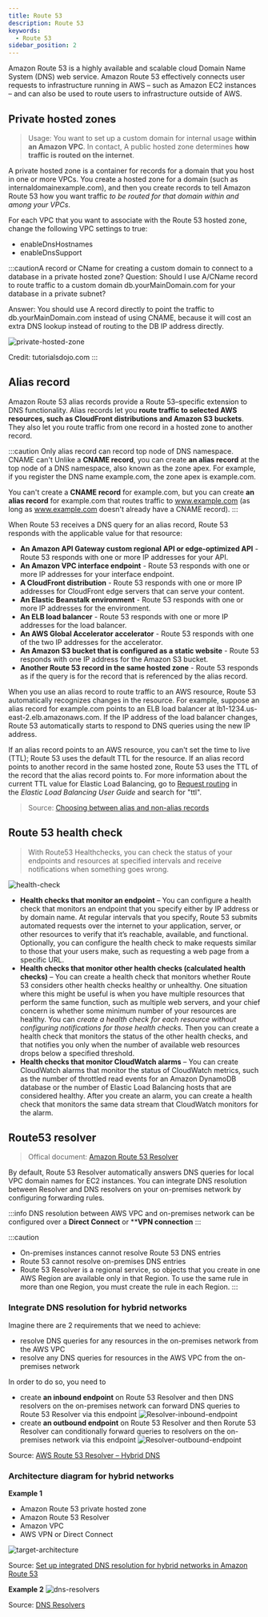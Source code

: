 ```yaml
---
title: Route 53
description: Route 53
keywords:
  - Route 53
sidebar_position: 2
---
```


Amazon Route 53 is a highly available and scalable cloud Domain Name System (DNS) web service. Amazon Route 53 effectively connects user requests to infrastructure running in AWS – such as Amazon EC2 instances – and can also be used to route users to infrastructure outside of AWS. 


## Private hosted zones

> Usage: You want to set up a custom domain for internal usage **within an Amazon VPC**. In contact, A public hosted zone determines **how traffic is routed on the internet**.

A private hosted zone is a container for records for a domain that you host in one or more VPCs. You create a hosted zone for a domain (such as internaldomainexample.com), and then you create records to tell Amazon Route 53 how you want traffic *to be routed for that domain within and among your VPCs*.

For each VPC that you want to associate with the Route 53 hosted zone, change the following VPC settings to true:
- enableDnsHostnames
- enableDnsSupport

:::cautionA record or CName for creating a custom domain to connect to a database in a private hosted zone?
Question: Should I use A/CName record to route traffic to a custom domain db.yourMainDomain.com for your database in a private subnet?

Answer: You should use A record directly to point the traffic to db.yourMainDomain.com instead of using CNAME, because it will cost an extra DNS lookup instead of routing to the DB IP address directly. 

![private-hosted-zone](/img/aws/networking/route53/private-hosted-zone.jpg)

Credit: tutorialsdojo.com
:::

## Alias record 

Amazon Route 53 alias records provide a Route 53–specific extension to DNS functionality. Alias records let you **route traffic to selected AWS resources, such as CloudFront distributions and Amazon S3 buckets**. They also let you route traffic from one record in a hosted zone to another record.

:::caution Only alias record can record top node of DNS namespace. CNAME can't
Unlike a **CNAME record**, you can create **an alias record** at the top node of a DNS namespace, also known as the zone apex. For example, if you register the DNS name example.com, the zone apex is example.com. 

You can't create a **CNAME record** for example.com, but you can create **an alias record** for example.com that routes traffic to www.example.com (as long as www.example.com doesn't already have a CNAME record).
:::

When Route 53 receives a DNS query for an alias record, Route 53 responds with the applicable value for that resource:

- **An Amazon API Gateway custom regional API or edge-optimized API** - Route 53 responds with one or more IP addresses for your API.
- **An Amazon VPC interface endpoint** - Route 53 responds with one or more IP addresses for your interface endpoint.
- **A CloudFront distribution** - Route 53 responds with one or more IP addresses for CloudFront edge servers that can serve your content.
- **An Elastic Beanstalk environment** - Route 53 responds with one or more IP addresses for the environment.
- **An ELB load balancer** - Route 53 responds with one or more IP addresses for the load balancer.
- **An AWS Global Accelerator accelerator** - Route 53 responds with one of the two IP addresses for the accelerator.
- **An Amazon S3 bucket that is configured as a static website** - Route 53 responds with one IP address for the Amazon S3 bucket.
- **Another Route 53 record in the same hosted zone** - Route 53 responds as if the query is for the record that is referenced by the alias record.

When you use an alias record to route traffic to an AWS resource, Route 53 automatically recognizes changes in the resource. For example, suppose an alias record for example.com points to an ELB load balancer at lb1-1234.us-east-2.elb.amazonaws.com. If the IP address of the load balancer changes, Route 53 automatically starts to respond to DNS queries using the new IP address.

If an alias record points to an AWS resource, you can't set the time to live (TTL); Route 53 uses the default TTL for the resource. If an alias record points to another record in the same hosted zone, Route 53 uses the TTL of the record that the alias record points to. For more information about the current TTL value for Elastic Load Balancing, go to [Request routing](https://docs.aws.amazon.com/elasticloadbalancing/latest/userguide/how-elastic-load-balancing-works.html#request-routing) in the *Elastic Load Balancing User Guide* and search for "ttl".

> Source: [Choosing between alias and non-alias records](https://docs.aws.amazon.com/Route53/latest/DeveloperGuide/resource-record-sets-choosing-alias-non-alias.html)

## Route 53 health check

> With Route53 Healthchecks, you can check the status of your endpoints and resources at specified intervals and receive notifications when something goes wrong.

![health-check](/img/aws/networking/route53/health-check.png)

- **Health checks that monitor an endpoint** – You can configure a health check that monitors an endpoint that you specify either by IP address or by domain name. At regular intervals that you specify, Route 53 submits automated requests over the internet to your application, server, or other resources to verify that it’s reachable, available, and functional. Optionally, you can configure the health check to make requests similar to those that your users make, such as requesting a web page from a specific URL.
- **Health checks that monitor other health checks (calculated health checks)** – You can create a health check that monitors whether Route 53 considers other health checks healthy or unhealthy. One situation where this might be useful is when you have multiple resources that perform the same function, such as multiple web servers, and your chief concern is whether some minimum number of your resources are healthy. You can *create a health check for each resource without configuring notifications for those health checks*. Then you can create a health check that monitors the status of the other health checks, and that notifies you only when the number of available web resources drops below a specified threshold.
- **Health checks that monitor CloudWatch alarms** – You can create CloudWatch alarms that monitor the status of CloudWatch metrics, such as the number of throttled read events for an Amazon DynamoDB database or the number of Elastic Load Balancing hosts that are considered healthy. After you create an alarm, you can create a health check that monitors the same data stream that CloudWatch monitors for the alarm.


## Route53 resolver

> Offical document: [Amazon Route 53 Resolver](https://docs.aws.amazon.com/Route53/latest/DeveloperGuide/resolver-getting-started.html)

By default, Route 53 Resolver automatically answers DNS queries for local VPC domain names for EC2 instances. You can integrate DNS resolution between Resolver and DNS resolvers on your on-premises network by configuring forwarding rules.

:::info 
DNS resolution between AWS VPC and on-premises network can be configured over a **Direct Connect** or ****VPN connection**
:::

:::caution
- On-premises instances cannot resolve Route 53 DNS entries 
- Route 53 cannot resolve on-premises DNS entries
- Route 53 Resolver is a regional service, so objects that you create in one AWS Region are available only in that Region. To use the same rule in more than one Region, you must create the rule in each Region.
:::


### Integrate DNS resolution for hybrid networks

Imagine there are 2 requirements that we need to achieve:
- resolve DNS queries for any resources in the on-premises network from the AWS VPC
- resolve any DNS queries for resources in the AWS VPC from the on-premises network

In order to do so, you need to
- create **an inbound endpoint** on Route 53 Resolver and then DNS resolvers on the on-premises network can forward DNS queries to Route 53 Resolver via this endpoint
  ![Resolver-inbound-endpoint](/img/aws/networking/route53/Resolver-inbound-endpoint.png)
- create **an outbound endpoint** on Route 53 Resolver and then Rorute 53 Resolver can conditionally forward queries to resolvers on the on-premises network via this endpoint
  ![Resolver-outbound-endpoint](/img/aws/networking/route53/Resolver-outbound-endpoint.png)

Source: [AWS Route 53 Resolver – Hybrid DNS](https://jayendrapatil.com/aws-route-53-resolver/)

### Architecture diagram for hybrid networks

**Example 1**
- Amazon Route 53 private hosted zone
- Amazon Route 53 Resolver
- Amazon VPC
- AWS VPN or Direct Connect

![target-architecture](/img/aws/networking/route53/target-architecture.png)

Source: [Set up integrated DNS resolution for hybrid networks in Amazon Route 53](https://docs.aws.amazon.com/prescriptive-guidance/latest/patterns/set-up-integrated-dns-resolution-for-hybrid-networks-in-amazon-route-53.html)


**Example 2**
![dns-resolvers](/img/aws/networking/route53/dns-resolvers-0.svg)

Source: [DNS Resolvers](https://support.stax.io/hc/en-us/articles/4452175759119-DNS-Resolvers)
